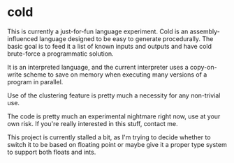 cold
====

This is currently a just-for-fun language experiment. Cold is an 
assembly-influenced language designed to be easy to generate 
procedurally. The basic goal is to feed it a list of known inputs 
and outputs and have cold brute-force a programmatic solution.

It is an interpreted language, and the current interpreter uses a 
copy-on-write scheme to save on memory when executing many versions 
of a program in parallel.

Use of the clustering feature is pretty much a necessity for any 
non-trivial use.

The code is pretty much an experimental nightmare right now, use at
your own risk. If you're really interested in this stuff, contact me.

This project is currently stalled a bit, as I'm trying to decide
whether to switch it to be based on floating point or maybe give
it a proper type system to support both floats and ints.
